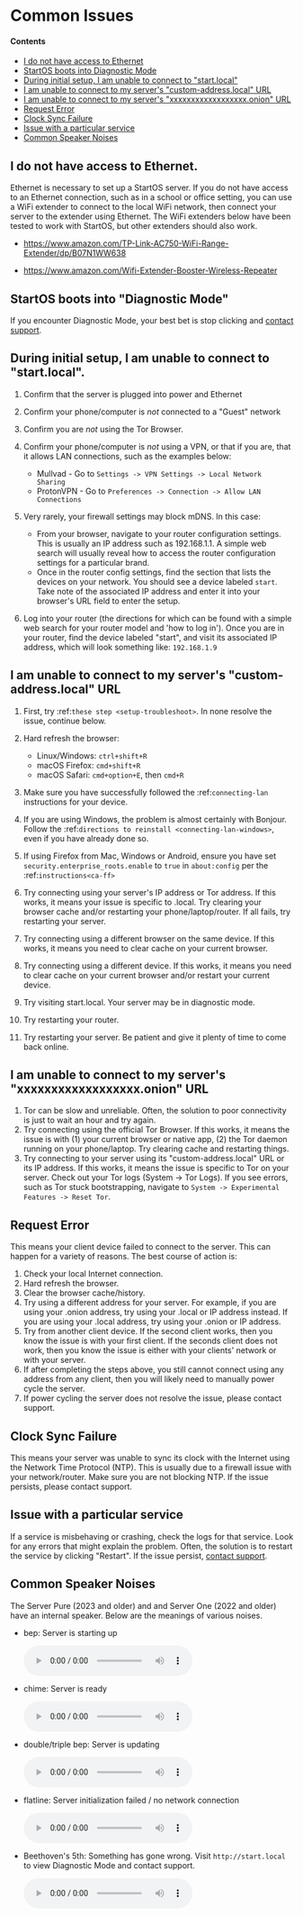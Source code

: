 # Common Issues

#### Contents

- [I do not have access to Ethernet](#i-do-not-have-access-to-ethernet)
- [StartOS boots into Diagnostic Mode](#startos-boots-into-diagnostic-mode)
- [During initial setup, I am unable to connect to "start.local"](#during-initial-setup-i-am-unable-to-connect-to-startlocal)
- [I am unable to connect to my server's "custom-address.local" URL](#i-am-unable-to-connect-to-my-servers-custom-addresslocal-url)
- [I am unable to connect to my server's "xxxxxxxxxxxxxxxxxx.onion" URL](#i-am-unable-to-connect-to-my-servers-xxxxxxxxxxxxxxxxxxonion-url)
- [Request Error](#request-error)
- [Clock Sync Failure](#clock-sync-failure)
- [Issue with a particular service](#issue-with-a-particular-service)
- [Common Speaker Noises](#common-speaker-noises)

## I do not have access to Ethernet.

Ethernet is necessary to set up a StartOS server. If you do not have access to an Ethernet connection, such as in a school or office setting, you can use a WiFi extender to connect to the local WiFi network, then connect your server to the extender using Ethernet. The WiFi extenders below have been tested to work with StartOS, but other extenders should also work.

- <a href="https://www.amazon.com/TP-Link-AC750-WiFi-Range-Extender/dp/B07N1WW638" target="_blank">https://www.amazon.com/TP-Link-AC750-WiFi-Range-Extender/dp/B07N1WW638</a>

- <a href="https://www.amazon.com/Wifi-Extender-Booster-Wireless-Repeater" target="_blank">https://www.amazon.com/Wifi-Extender-Booster-Wireless-Repeater</a>

## StartOS boots into "Diagnostic Mode"

If you encounter Diagnostic Mode, your best bet is stop clicking and [contact support](./contact.md).

## During initial setup, I am unable to connect to "start.local".

1. Confirm that the server is plugged into power and Ethernet
1. Confirm your phone/computer is _not_ connected to a "Guest" network
1. Confirm you are _not_ using the Tor Browser.
1. Confirm your phone/computer is _not_ using a VPN, or that if you are, that it allows LAN connections, such as the examples below:

   - Mullvad - Go to `Settings -> VPN Settings -> Local Network Sharing`
   - ProtonVPN - Go to `Preferences -> Connection -> Allow LAN Connections`

1. Very rarely, your firewall settings may block mDNS. In this case:

   - From your browser, navigate to your router configuration settings. This is usually an IP address such as 192.168.1.1. A simple web search will usually reveal how to access the router configuration settings for a particular brand.
   - Once in the router config settings, find the section that lists the devices on your network. You should see a device labeled `start`. Take note of the associated IP address and enter it into your browser's URL field to enter the setup.

1. Log into your router (the directions for which can be found with a simple web search for your router model and 'how to log in'). Once you are in your router, find the device labeled "start", and visit its associated IP address, which will look something like: `192.168.1.9`

## I am unable to connect to my server's "custom-address.local" URL

1. First, try :ref:`these step <setup-troubleshoot>`. In none resolve the issue, continue below.
1. Hard refresh the browser:

   - Linux/Windows: `ctrl+shift+R`
   - macOS Firefox: `cmd+shift+R`
   - macOS Safari: `cmd+option+E`, then `cmd+R`

1. Make sure you have successfully followed the :ref:`connecting-lan` instructions for your device.
1. If you are using Windows, the problem is almost certainly with Bonjour. Follow the :ref:`directions to reinstall <connecting-lan-windows>`, even if you have already done so.
1. If using Firefox from Mac, Windows or Android, ensure you have set `security.enterprise_roots.enable` to `true` in `about:config` per the :ref:`instructions<ca-ff>`
1. Try connecting using your server's IP address or Tor address. If this works, it means your issue is specific to .local. Try clearing your browser cache and/or restarting your phone/laptop/router. If all fails, try restarting your server.
1. Try connecting using a different browser on the same device. If this works, it means you need to clear cache on your current browser.
1. Try connecting using a different device. If this works, it means you need to clear cache on your current browser and/or restart your current device.
1. Try visiting start.local. Your server may be in diagnostic mode.
1. Try restarting your router.
1. Try restarting your server. Be patient and give it plenty of time to come back online.

## I am unable to connect to my server's "xxxxxxxxxxxxxxxxxx.onion" URL

1. Tor can be slow and unreliable. Often, the solution to poor connectivity is just to wait an hour and try again.
1. Try connecting using the official Tor Browser. If this works, it means the issue is with (1) your current browser or native app, (2) the Tor daemon running on your phone/laptop. Try clearing cache and restarting things.
1. Try connecting to your server using its "custom-address.local" URL or its IP address. If this works, it means the issue is specific to Tor on your server. Check out your Tor logs (System -> Tor Logs). If you see errors, such as Tor stuck bootstrapping, navigate to `System -> Experimental Features -> Reset Tor`.

## Request Error

This means your client device failed to connect to the server. This can happen for a variety of reasons. The best course of action is:

1. Check your local Internet connection.
1. Hard refresh the browser.
1. Clear the browser cache/history.
1. Try using a different address for your server. For example, if you are using your .onion address, try using your .local or IP address instead. If you are using your .local address, try using your .onion or IP address.
1. Try from another client device. If the second client works, then you know the issue is with your first client. If the seconds client does not work, then you know the issue is either with your clients' network or with your server.
1. If after completing the steps above, you still cannot connect using any address from any client, then you will likely need to manually power cycle the server.
1. If power cycling the server does not resolve the issue, please contact support.

## Clock Sync Failure

This means your server was unable to sync its clock with the Internet using the Network Time Protocol (NTP). This is usually due to a firewall issue with your network/router. Make sure you are not blocking NTP. If the issue persists, please contact support.

## Issue with a particular service

If a service is misbehaving or crashing, check the logs for that service. Look for any errors that might explain the problem. Often, the solution is to restart the service by clicking "Restart". If the issue persist, [contact support](./contact.md).

## Common Speaker Noises

The Server Pure (2023 and older) and and Server One (2022 and older) have an internal speaker. Below are the meanings of various noises.

- bep: Server is starting up

  <audio controls>
    <source src="./assets/BEP.mp3" type="audio/mpeg">
    Your browser does not support the audio element.
  </audio>

- chime: Server is ready

  <audio controls>
    <source src="./assets/CHIME.mp3" type="audio/mpeg">
    Your browser does not support the audio element.
  </audio>

- double/triple bep: Server is updating

  <audio controls>
    <source src="./assets/UPDATING.mp3" type="audio/mpeg">
  </audio>

- flatline: Server initialization failed / no network connection

  <audio controls>
    <source src="./assets/FLATLINE.mp3" type="audio/mpeg">
    Your browser does not support the audio element.
  </audio>

- Beethoven's 5th: Something has gone wrong. Visit `http://start.local` to view Diagnostic Mode and contact support.

  <audio controls>
    <source src="./assets/BEETHOVEN.mp3" type="audio/mpeg">
    Your browser does not support the audio element.
  </audio>
